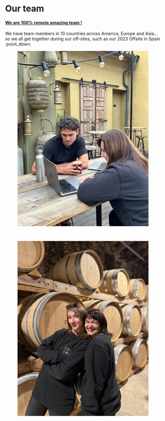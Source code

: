 # Our team

#### [We are **100% remote amazing team** !](https://www.gitbook.com/about)&#x20;

We have team members in 10 countries across America, Europe and Asia... so we all get together during our off-sites, such as our 2023 Offsite in Spain :point\_down:

<figure><img src="../.gitbook/assets/IMG_5580.jpg" alt=""><figcaption></figcaption></figure>

<figure><img src="../.gitbook/assets/IMG_4294.jpeg" alt=""><figcaption></figcaption></figure>

<figure><img src="../.gitbook/assets/IMG_4313.jpeg" alt=""><figcaption></figcaption></figure>

<figure><img src="../.gitbook/assets/DSC02076 33 Edited.jpg" alt=""><figcaption></figcaption></figure>
